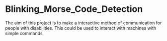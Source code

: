 # Blinking_Morse_Code_Detection
The aim of this project is to make a interactive method of communication for people with disabilities. This could be used to interact with machines with simple commands
